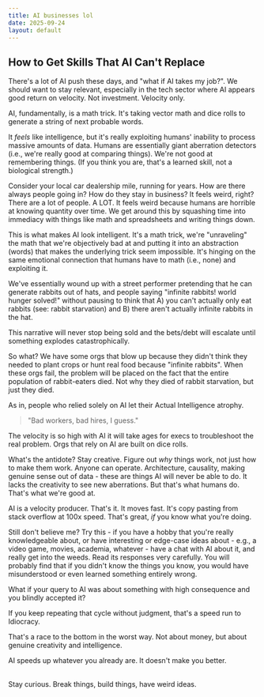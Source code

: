 ```yaml
---
title: AI businesses lol
date: 2025-09-24
layout: default
---
```


## How to Get Skills That AI Can't Replace

There's a lot of AI push these days, and "what if AI takes my job?".
We should want to stay relevant, especially in the tech
sector where AI appears good return on velocity. Not investment. Velocity only.

AI, fundamentally, is a math trick. It's taking vector math and dice rolls to
generate a string of next probable words.

It *feels* like intelligence, but it's really exploiting humans' inability
to process massive amounts of data. Humans are essentially giant aberration
detectors (i.e., we're really good at comparing things). We're not good at
remembering things. (If you think you are, that's a learned skill, not
a biological strength.) 

Consider your local car dealership mile, running for years. How are there
always people going in? How do they stay in business? It feels weird, right?
There are a lot of people. A LOT. It feels weird because humans are horrible at knowing 
quantity over time. We get around this by squashing time into immediacy
with things like math and spreadsheets and writing things down.

This is what makes AI look intelligent. It's a math trick, we're "unraveling" the math
that we're objectively bad at and putting it into an abstraction (words) that 
makes the underlying trick seem impossible. It's hinging on the same emotional
connection that humans have to math (i.e., none) and exploiting it.

We've essentially wound up with a street performer pretending that he can 
generate rabbits out of hats, and people saying
"infinite rabbits! world hunger solved!" without pausing to think 
that A) you can't actually only eat rabbits (see: rabbit starvation) and
B) there aren't actually infinite rabbits in the hat.

This narrative will never stop being sold and the bets/debt will escalate until
something explodes catastrophically.

So what? We have some orgs that blow up because they didn't think they needed to 
plant crops or hunt real food because "infinite rabbits". When these orgs fail,
the problem will be placed on the fact that the entire population of rabbit-eaters died.
Not why they died of rabbit starvation, but just they died.

As in, people who relied solely on AI let their Actual Intelligence atrophy.

> "Bad workers, bad hires, I guess."

The velocity is so high with AI it will take ages for execs to troubleshoot the
real problem. Orgs that rely on AI are built on dice rolls.

What's the antidote? Stay creative. Figure out *why* things work, not
just how to make them work. Anyone can operate. Architecture, causality, making genuine
sense out of data - these are things AI will never be able to do. It lacks the
creativity to see new aberrations. But that's what humans do. That's what we're good at.

AI is a velocity producer. That's it. It moves fast. It's copy pasting from
stack overflow at 100x speed. That's great, *if* you know what you're doing.

Still don't believe me? Try this - if you have a hobby that you're really
knowledgeable about, or have interesting or edge-case ideas about -
e.g., a video game, movies, academia, whatever - have 
a chat with AI about it, and really get into the weeds. Read its responses very
carefully. You will probably find that if you didn't know the things you know,
you would have misunderstood or even learned something entirely wrong.

What if your query to AI was about something with high consequence and you blindly
accepted it?

If you keep repeating that cycle without judgment, that's a speed run to Idiocracy.

That's a race to the bottom in the worst way. Not about money, but about genuine
creativity and intelligence.

<div class="field-box" style="white-space:pre-line"> AI speeds up whatever you already are. It doesn't make you better.

Stay curious. Break things, build things, have weird ideas.
</div>
